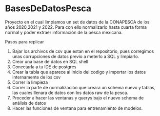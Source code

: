 # BasesDeDatosPesca
Proyecto en el cual limpiamos un set de datos de la CONAPESCA de los años 2020,2021 y 2022. Para con ello normalizarlo hasta cuarta forma normal y poder extraer información de la pesca mexicana.

Pasos para replicar
1) Bajar los archivos de csv que estan en el repositorio, pues corregimos unas corrupciones de datos previo a meterlo a SQL y limpiarlo.
2) Crear una base de datos en SQL shell
3) Conectarla a tu IDE de postgres
4) Crear la tabla que aparece al inicio del codigo y importar los datos internamente de los csv
5) Correr la limpieza
6) Correr la parte de normalización que creara un schema nuevo y tablas, las cuales llenara de datos con los datos raw de la pesca.
7) Proceder a hacer las ventanas y querys bajo el nuevo schema de análisis de datos
8) Hacer las funciones de ventana para entrenamiento de modelos.
